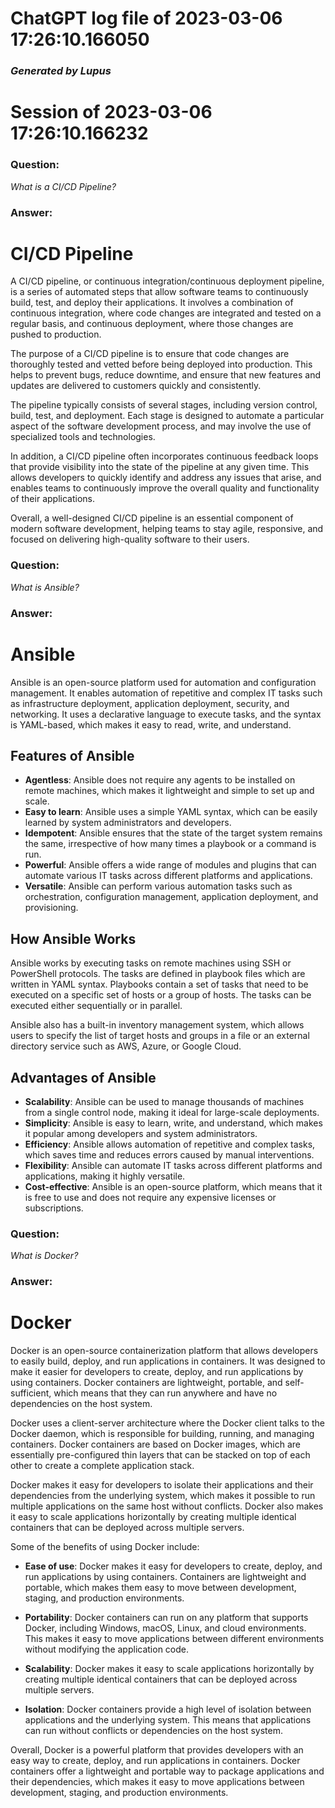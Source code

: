 # ChatGPT log file of 2023-03-06 17:26:10.166050
### *Generated by Lupus*
# Session of 2023-03-06 17:26:10.166232
    
### Question:  
*What is a CI/CD Pipeline?*
### Answer:
# **CI/CD Pipeline**

A CI/CD pipeline, or continuous integration/continuous deployment pipeline, is a series of automated steps that allow software teams to continuously build, test, and deploy their applications. It involves a combination of continuous integration, where code changes are integrated and tested on a regular basis, and continuous deployment, where those changes are pushed to production.

The purpose of a CI/CD pipeline is to ensure that code changes are thoroughly tested and vetted before being deployed into production. This helps to prevent bugs, reduce downtime, and ensure that new features and updates are delivered to customers quickly and consistently.

The pipeline typically consists of several stages, including version control, build, test, and deployment. Each stage is designed to automate a particular aspect of the software development process, and may involve the use of specialized tools and technologies.

In addition, a CI/CD pipeline often incorporates continuous feedback loops that provide visibility into the state of the pipeline at any given time. This allows developers to quickly identify and address any issues that arise, and enables teams to continuously improve the overall quality and functionality of their applications. 

Overall, a well-designed CI/CD pipeline is an essential component of modern software development, helping teams to stay agile, responsive, and focused on delivering high-quality software to their users.  
### Question:  
*What is Ansible?*
### Answer:
# Ansible

Ansible is an open-source platform used for automation and configuration management. It enables automation of repetitive and complex IT tasks such as infrastructure deployment, application deployment, security, and networking. It uses a declarative language to execute tasks, and the syntax is YAML-based, which makes it easy to read, write, and understand.

## Features of Ansible

- **Agentless**: Ansible does not require any agents to be installed on remote machines, which makes it lightweight and simple to set up and scale.
- **Easy to learn**: Ansible uses a simple YAML syntax, which can be easily learned by system administrators and developers.
- **Idempotent**: Ansible ensures that the state of the target system remains the same, irrespective of how many times a playbook or a command is run.
- **Powerful**: Ansible offers a wide range of modules and plugins that can automate various IT tasks across different platforms and applications.
- **Versatile**: Ansible can perform various automation tasks such as orchestration, configuration management, application deployment, and provisioning.

## How Ansible Works

Ansible works by executing tasks on remote machines using SSH or PowerShell protocols. The tasks are defined in playbook files which are written in YAML syntax. Playbooks contain a set of tasks that need to be executed on a specific set of hosts or a group of hosts. The tasks can be executed either sequentially or in parallel.

Ansible also has a built-in inventory management system, which allows users to specify the list of target hosts and groups in a file or an external directory service such as AWS, Azure, or Google Cloud.

## Advantages of Ansible

- **Scalability**: Ansible can be used to manage thousands of machines from a single control node, making it ideal for large-scale deployments.
- **Simplicity**: Ansible is easy to learn, write, and understand, which makes it popular among developers and system administrators.
- **Efficiency**: Ansible allows automation of repetitive and complex tasks, which saves time and reduces errors caused by manual interventions.
- **Flexibility**: Ansible can automate IT tasks across different platforms and applications, making it highly versatile.
- **Cost-effective**: Ansible is an open-source platform, which means that it is free to use and does not require any expensive licenses or subscriptions.  
### Question:  
*What is Docker?*
### Answer:
# Docker

Docker is an open-source containerization platform that allows developers to easily build, deploy, and run applications in containers. It was designed to make it easier for developers to create, deploy, and run applications by using containers. Docker containers are lightweight, portable, and self-sufficient, which means that they can run anywhere and have no dependencies on the host system.

Docker uses a client-server architecture where the Docker client talks to the Docker daemon, which is responsible for building, running, and managing containers. Docker containers are based on Docker images, which are essentially pre-configured thin layers that can be stacked on top of each other to create a complete application stack.

Docker makes it easy for developers to isolate their applications and their dependencies from the underlying system, which makes it possible to run multiple applications on the same host without conflicts. Docker also makes it easy to scale applications horizontally by creating multiple identical containers that can be deployed across multiple servers.

Some of the benefits of using Docker include:

- **Ease of use**: Docker makes it easy for developers to create, deploy, and run applications by using containers. Containers are lightweight and portable, which makes them easy to move between development, staging, and production environments.

- **Portability**: Docker containers can run on any platform that supports Docker, including Windows, macOS, Linux, and cloud environments. This makes it easy to move applications between different environments without modifying the application code.

- **Scalability**: Docker makes it easy to scale applications horizontally by creating multiple identical containers that can be deployed across multiple servers.

- **Isolation**: Docker containers provide a high level of isolation between applications and the underlying system. This means that applications can run without conflicts or dependencies on the host system.

Overall, Docker is a powerful platform that provides developers with an easy way to create, deploy, and run applications in containers. Docker containers offer a lightweight and portable way to package applications and their dependencies, which makes it easy to move applications between development, staging, and production environments.